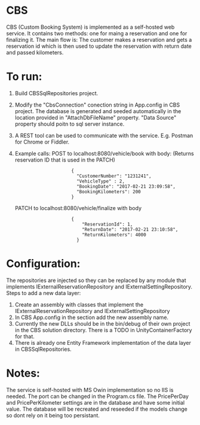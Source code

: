 # CBS
CBS (Custom Booking System) is implemented as a self-hosted web service.
It contains two methods: one for maing a reservation and one for finalizing it.
The main flow is: The customer makes a reservation and gets a reservation id which is then used to update the reservation with return date and passed kilometers.

# To run:
1. Build CBSSqlRepositories project.
2. Modify the "CbsConnection" conection string in App.config in CBS project. The database is generated and seeded automatically in the location provided in "AttachDbFileName" property. "Data Source" property should poitn to sql server instance. 
3. A REST tool can be used to communicate with the service. E.g. Postman for Chrome or Fiddler. 
4. Example calls:
   POST to localhost:8080/vehicle/book with body: (Returns reservation ID that is used in the PATCH)
   
                            {
                              "CustomerNumber": "1231241",
                              "VehicleType" : 2,
                              "BookingDate": "2017-02-21 23:09:58",
                              "BookingKilometers": 200
                            }
                            
    PATCH to localhost:8080/vehicle/finalize with body 
    
                            {
                                "ReservationId": 1,
                                "ReturnDate": "2017-02-21 23:10:58",
                                "ReturnKilometers": 4000
                              }
                              
                             
# Configuration:
The repositories are injected so they can be replaced by any module that implements IExternalReservationRepository and IExternalSettingRepository.
Steps to add a new data layer:
1. Create an assembly with classes that implement the IExternalReservationRepository and IExternalSettingRepository
2. In CBS App.config in the <unity> section add the new assembly name.
3. Currently the new DLLs should be in the bin/debug of their own project in the CBS solution directory. There is a TODO in UnityContainerFactory for that.  
4. There is already one Entity Framework implementation of the data layer in CBSSqlRepositories.

# Notes:
The service is self-hosted with MS Owin implementation so no IIS is needed. The port can be changed in the Program.cs file.
The PricePerDay and PricePerKilometer settings are in the database and have some initial value. 
The database will be recreated and reseeded if the models change so dont rely on it being too persistant. 
